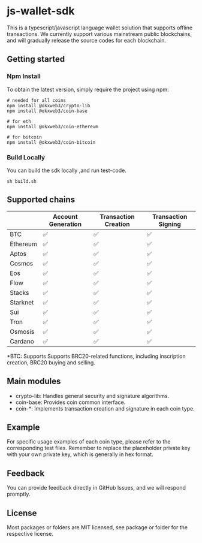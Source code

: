 # js-wallet-sdk

This is a typescript/javascript language wallet solution that supports offline transactions. We currently support various mainstream public
blockchains, and will gradually release the source codes for each blockchain.

## Getting started

### Npm Install
To obtain the latest version, simply require the project using npm:

```shell
# needed for all coins
npm install @okxweb3/crypto-lib
npm install @okxweb3/coin-base

# for eth
npm install @okxweb3/coin-ethereum

# for bitcoin
npm install @okxweb3/coin-bitcoin
```

### Build Locally
You can build the sdk locally ,and run test-code.
```shell
sh build.sh
```

## Supported chains

|          | Account Generation | Transaction Creation | Transaction Signing |
|----------|-------------------|----------------------|---------------------|
| BTC      | ✅                 | ✅                    | ✅                   | 
| Ethereum | ✅                 | ✅                    | ✅                   |
| Aptos    | ✅                 | ✅                    | ✅                   |
| Cosmos   | ✅                 | ✅                    | ✅                   |
| Eos      | ✅                 | ✅                    | ✅                   |
| Flow     | ✅                 | ✅                    | ✅                   |
| Stacks   | ✅                 | ✅                    | ✅                   |
| Starknet | ✅                 | ✅                    | ✅                   |
| Sui      | ✅                 | ✅                    | ✅                   |
| Tron     | ✅                 | ✅                    | ✅                   |
| Osmosis  | ✅                 | ✅                    | ✅                   |
| Cardano  | ✅                 | ✅                    | ✅                   |


*BTC: Supports Supports BRC20-related functions, including inscription creation, BRC20 buying and selling.

## Main modules

- crypto-lib: Handles general security and signature algorithms.
- coin-base: Provides  coin common interface.
- coin-*: Implements transaction creation and signature in each coin type.


## Example

For specific usage examples of each coin type, please refer to the corresponding test files. Remember to replace the
placeholder private key with your own private key, which is generally in hex format.

## Feedback

You can provide feedback directly in GitHub Issues, and we will respond promptly.

## License
Most packages or folders are MIT licensed, see package or folder for the respective license.
